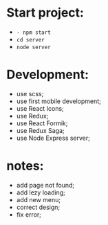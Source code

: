 # Start project:
- `- npm start`
 - `cd server`
 - `node server`

# Development:

- use scss;
- use first mobile development;
- use React Icons;
- use Redux;
- use React Formik;
- use Redux Saga;
- use Node Express server;


# notes:
- add page not found;
- add lezy loading;
- add new menu;
- correct design;
- fix error;

